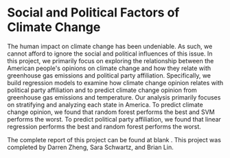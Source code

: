 # Social and Political Factors of Climate Change

The human impact on climate change has been undeniable. As such, we cannot afford to ignore the social and political influences of this issue. In this project, we primarily focus on exploring the relationship between the American people's opinions on climate change and how they relate with greenhouse gas emissions and political party affiliation. Specifically, we build regression models to examine how climate change opinion relates with political party affiliation and to predict climate change opinion from greenhouse gas emissions and temperature. Our analysis primarily focuses on stratifying and analyzing each state in America. To predict climate change opinion, we found that random forest performs the best and SVM performs the worst. To predict political party affiliation, we found that linear regression performs the best and random forest performs the worst. 

The complete report of this project can be found at blank . This project was completed by Darren Zheng, Sara Schwartz, and Brian Lin.

